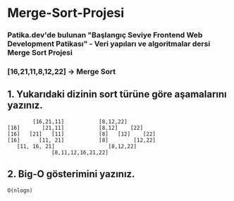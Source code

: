 # Merge-Sort-Projesi

### Patika.dev'de bulunan "Başlangıç Seviye Frontend Web Development Patikası" - Veri yapıları ve algoritmalar dersi Merge Sort Projesi

### [16,21,11,8,12,22] -> Merge Sort

## 1. Yukarıdaki dizinin sort türüne göre aşamalarını yazınız.

            [16,21,11]           [8,12,22]
    [16]       [21,11]           [8,12]    [22]
    [16]   [21]   [11]           [8]   [12]    [22]
    [16]      [11, 21]           [8]        [12,22]
       [11, 16, 21]                 [8,12,22]
                  [8,11,12,16,21,22]

## 2. Big-O gösterimini yazınız.

    O(nlogn)
